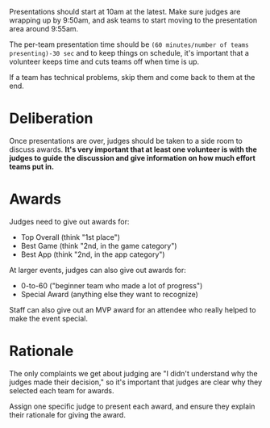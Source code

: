 Presentations should start at 10am at the latest. Make sure judges are wrapping up by 9:50am, and ask teams to start moving to the presentation area around 9:55am.

The per-team presentation time should be `(60 minutes/number of teams presenting)-30 sec` and to keep things on schedule, it's important that a volunteer keeps time and cuts teams off when time is up.

If a team has technical problems, skip them and come back to them at the end.

# Deliberation

Once presentations are over, judges should be taken to a side room to discuss awards. **It's very important that at least one volunteer is with the judges to guide the discussion and give information on how much effort teams put in.**

# Awards

Judges need to give out awards for:

- Top Overall (think "1st place")
- Best Game (think "2nd, in the game category")
- Best App (think "2nd, in the app category")

At larger events, judges can also give out awards for:

- 0-to-60 ("beginner team who made a lot of progress")
- Special Award (anything else they want to recognize)

Staff can also give out an MVP award for an attendee who really helped to make the event special.

# Rationale

The only complaints we get about judging are "I didn't understand why the judges made their decision," so it's important that judges are clear why they selected each team for awards.

Assign one specific judge to present each award, and ensure they explain their rationale for giving the award.